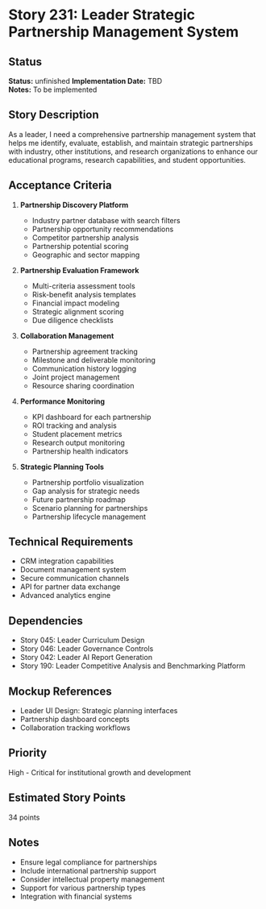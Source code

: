 # Story 231: Leader Strategic Partnership Management System

## Status
**Status:** unfinished
**Implementation Date:** TBD  
**Notes:** To be implemented

## Story Description
As a leader, I need a comprehensive partnership management system that helps me identify, evaluate, establish, and maintain strategic partnerships with industry, other institutions, and research organizations to enhance our educational programs, research capabilities, and student opportunities.

## Acceptance Criteria
1. **Partnership Discovery Platform**
   - Industry partner database with search filters
   - Partnership opportunity recommendations
   - Competitor partnership analysis
   - Partnership potential scoring
   - Geographic and sector mapping

2. **Partnership Evaluation Framework**
   - Multi-criteria assessment tools
   - Risk-benefit analysis templates
   - Financial impact modeling
   - Strategic alignment scoring
   - Due diligence checklists

3. **Collaboration Management**
   - Partnership agreement tracking
   - Milestone and deliverable monitoring
   - Communication history logging
   - Joint project management
   - Resource sharing coordination

4. **Performance Monitoring**
   - KPI dashboard for each partnership
   - ROI tracking and analysis
   - Student placement metrics
   - Research output monitoring
   - Partnership health indicators

5. **Strategic Planning Tools**
   - Partnership portfolio visualization
   - Gap analysis for strategic needs
   - Future partnership roadmap
   - Scenario planning for partnerships
   - Partnership lifecycle management

## Technical Requirements
- CRM integration capabilities
- Document management system
- Secure communication channels
- API for partner data exchange
- Advanced analytics engine

## Dependencies
- Story 045: Leader Curriculum Design
- Story 046: Leader Governance Controls
- Story 042: Leader AI Report Generation
- Story 190: Leader Competitive Analysis and Benchmarking Platform

## Mockup References
- Leader UI Design: Strategic planning interfaces
- Partnership dashboard concepts
- Collaboration tracking workflows

## Priority
High - Critical for institutional growth and development

## Estimated Story Points
34 points

## Notes
- Ensure legal compliance for partnerships
- Include international partnership support
- Consider intellectual property management
- Support for various partnership types
- Integration with financial systems
